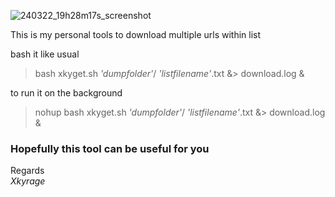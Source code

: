 ![240322_19h28m17s_screenshot](https://github.com/xkyrage/xkyget/assets/57317804/d82c6f31-30ca-4701-ae67-a802f36c9950)

<p>This is my personal tools to download multiple urls within list</p>
bash it like usual 

> bash xkyget.sh *'dumpfolder'*/ *'listfilename'*.txt &> download.log &

to run it on the background

> nohup bash xkyget.sh *'dumpfolder'*/ *'listfilename'*.txt &> download.log &

<h3><b>Hopefully this tool can be useful for you</b></h3>

Regards  
  *Xkyrage*

